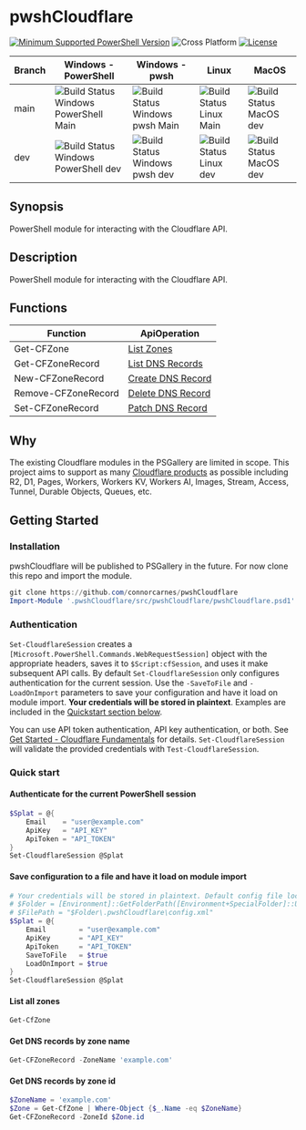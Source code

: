 # pwshCloudflare

[![Minimum Supported PowerShell Version](https://img.shields.io/badge/PowerShell-5.1+-purple.svg)](https://github.com/PowerShell/PowerShell) ![Cross Platform](https://img.shields.io/badge/platform-windows%20%7C%20macos%20%7C%20linux-lightgrey) [![License][license-badge]](LICENSE)

[license-badge]: https://img.shields.io/github/license/connorcarnes/pwshCloudflare

| Branch | Windows - PowerShell | Windows - pwsh | Linux | MacOS |
| --- | --- | --- | --- | --- |
| main   | ![Build Status Windows PowerShell Main](https://github.com/connorcarnes/pwshCloudflare/actions/workflows/wf_WindowsPowerShell.yml/badge.svg?branch=main) | ![Build Status Windows pwsh Main](https://github.com/connorcarnes/pwshCloudflare/actions/workflows/wf_Windows.yml/badge.svg?branch=main) | ![Build Status Linux Main](https://github.com/connorcarnes/pwshCloudflare/actions/workflows/wf_Linux.yml/badge.svg?branch=main) | ![Build Status MacOS dev](https://github.com/connorcarnes/pwshCloudflare/actions/workflows/wf_MacOS.yml/badge.svg?branch=main) |
| dev    | ![Build Status Windows PowerShell dev](https://github.com/connorcarnes/pwshCloudflare/actions/workflows/wf_WindowsPowerShell.yml/badge.svg?branch=dev)   | ![Build Status Windows pwsh dev](https://github.com/connorcarnes/pwshCloudflare/actions/workflows/wf_Windows.yml/badge.svg?branch=dev)   | ![Build Status Linux dev](https://github.com/connorcarnes/pwshCloudflare/actions/workflows/wf_Linux.yml/badge.svg?branch=dev)   | ![Build Status MacOS dev](https://github.com/connorcarnes/pwshCloudflare/actions/workflows/wf_MacOS.yml/badge.svg?branch=dev)  |

## Synopsis

PowerShell module for interacting with the Cloudflare API.

## Description

PowerShell module for interacting with the Cloudflare API.

## Functions

| Function            | ApiOperation                                                                                                   |
| ------------------- | -------------------------------------------------------------------------------------------------------------- |
| Get-CFZone          | [List Zones](https://developers.cloudflare.com/api/operations/zones-get)                                       |
| Get-CFZoneRecord    | [List DNS Records](https://developers.cloudflare.com/api/operations/dns-records-for-a-zone-list-dns-records)   |
| New-CFZoneRecord    | [Create DNS Record](https://developers.cloudflare.com/api/operations/dns-records-for-a-zone-create-dns-record) |
| Remove-CFZoneRecord | [Delete DNS Record](https://developers.cloudflare.com/api/operations/dns-records-for-a-zone-delete-dns-record) |
| Set-CFZoneRecord    | [Patch DNS Record](https://developers.cloudflare.com/api/operations/dns-records-for-a-zone-patch-dns-record)   |

## Why

The existing Cloudflare modules in the PSGallery are limited in scope. This project aims to support as many [Cloudflare products](https://developers.cloudflare.com/products/) as possible including R2, D1, Pages, Workers, Workers KV, Workers AI, Images, Stream, Access, Tunnel, Durable Objects, Queues, etc.

## Getting Started

### Installation

pwshCloudflare will be published to PSGallery in the future. For now clone this repo and import the module.

```PowerShell
git clone https://github.com/connorcarnes/pwshCloudflare
Import-Module '.pwshCloudflare/src/pwshCloudflare/pwshCloudflare.psd1'
```

### Authentication

`Set-CloudflareSession` creates a `[Microsoft.PowerShell.Commands.WebRequestSession]` object with the appropriate headers, saves it to `$Script:cfSession`, and uses it make subsequent API calls. By default `Set-CloudflareSession` only configures authentication for the current session. Use the `-SaveToFile` and `-LoadOnImport` parameters to save your configuration and have it load on module import. **Your credentials will be stored in plaintext**. Examples are included in the [Quickstart section below](#quick-start).

You can use API token authentication, API key authentication, or both. See [Get Started - Cloudflare Fundamentals](https://developers.cloudflare.com/fundamentals/api/get-started/) for details. `Set-CloudflareSession` will validate the provided credentials with `Test-CloudflareSession`.

### Quick start

#### Authenticate for the current PowerShell session

```PowerShell
$Splat = @{
    Email    = "user@example.com"
    ApiKey   = "API_KEY"
    ApiToken = "API_TOKEN"
}
Set-CloudflareSession @Splat
```

#### Save configuration to a file and have it load on module import

```PowerShell
# Your credentials will be stored in plaintext. Default config file location:
# $Folder = [Environment]::GetFolderPath([Environment+SpecialFolder]::UserProfile)
# $FilePath = "$Folder\.pwshCloudflare\config.xml"
$Splat = @{
    Email        = "user@example.com"
    ApiKey       = "API_KEY"
    ApiToken     = "API_TOKEN"
    SaveToFile   = $true
    LoadOnImport = $true
}
Set-CloudflareSession @Splat
```

#### List all zones

```powershell
Get-CfZone
```

#### Get DNS records by zone name

```PowerShell
Get-CFZoneRecord -ZoneName 'example.com'
```

#### Get DNS records by zone id

```PowerShell
$ZoneName = 'example.com'
$Zone = Get-CfZone | Where-Object {$_.Name -eq $ZoneName}
Get-CFZoneRecord -ZoneId $Zone.id
```
